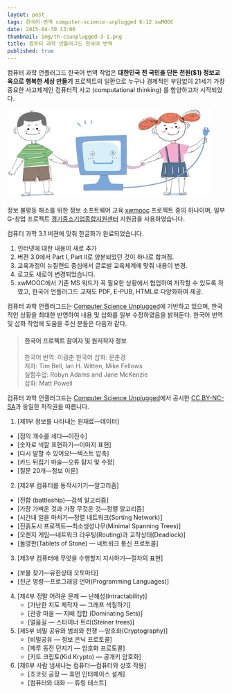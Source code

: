 ```yaml
---
layout: post
tags: 한국어-번역 computer-science-unplugged K-12 xwMOOC
date: 2015-04-30 13:06
thumbnail: img/th-csunplugged-3-1.png
title: 컴퓨터 과학 언플러그드 한국어 번역
published: true
---
```


컴퓨터 과학 언플러그드 한국어 번역 작업은 **대한민국 전 국민을 단돈 천원($1) 정보교육으로 행복한 세상 만들기** 프로젝트의 일환으로 누구나 경제적인 부담없이 21세기 가장 중요한 사고체계인 컴퓨터적 사고 (computational thinking) 를 함양하고자 시작되었다.

![컴퓨터 과학 언플러그드 3.1 버젼](/img/csunplugged.jpg)

정보 불평등 해소를 위한 정보 소프트웨어 교육 [xwmooc](http://www.xwmooc.net/) 프로젝트 중의 하나이며, 일부 G-창업 프로젝트 [경기중소기업종합지원센터](http://www.egbiz.or.kr/) 지원금을 사용하였습니다.

컴퓨터 과학 3.1 버젼에 맞춰 한글화가 완료되었습니다.

1. 인터넷에 대한 내용이 새로 추가
2. 버젼 3.0에서 Part I, Part II로 양분되었던 것이 하나로 합쳐짐.
3. 교육과정이 뉴질랜드 중심에서 글로벌 교육체계에 맞춰 내용이 변경.
4. 로고도 새로이 변경되었습니다.
5. xwMOOC에서 기존 MS 워드가 꼭 필요한 상황에서 협업하여 저작할 수 있도록 하였고, 한국어 언플러그드 교재도 PDF, E-PUB, HTML로 다양화하여 제공.

컴퓨터 과학 언플러그드는 [Computer Science Unplugged](http://csunplugged.org/)에 기반하고 있으며, 한국적인 상황을 최대한 반영하여 내용 및 삽화를 일부 수정하였음을 밝혀둔다. 한국어 번역 및 삽화 작업에 도움을 주신 분들은 다음과 같다.

> #### 한국어 프로젝트 참여자 및 원저작자 정보
> 
>한국어 번역: 이광춘
>한국어 삽화: 문춘경  
>저자: Tim Bell, Ian H. Witten, Mike Fellows  
>실험수업:  Robyn Adams and Jane McKenzie  
>삽화: Matt Powell

컴퓨터 과학 언플러그드는 [Computer Science Unplugged](http://csunplugged.org/)에서 공시한 [CC BY-NC-SA](http://creativecommons.org/licenses/by-nc-sa/2.0/kr/)과 동일한 저작권을 따릅니다.

1.  [제1부 정보를 나타내는 원재료&mdash;데이터]
   - [점의 개수를 세다&mdash;이진수]
   - [숫자로 색깔 표현하기&mdash;이미지 표현]
   - [다시 말할 수 있어요!&mdash;텍스트 압축]
   - [카드 뒤집기 마술&mdash;오류 탐지 및 수정]
   - [질문 20개&mdash;정보 이론]
2.  [제2부 컴퓨터를 동작시키기&mdash;알고리즘]
   - [전함 (battleship)&mdash;검색 알고리즘]
   - [가장 가벼운 것과 가장 무것운 것&mdash;정렬 알고리즘]
   - [시간내 일을 마치기&mdash;정렬 네트워크(Sorting Network)]
   - [진흙도시 프로젝트&mdash;최소생성나무(Minimal Spanning Trees)]
   - [오렌지 게임&mdash;네트워크 라우팅(Routing)과 교착상태(Deadlock)]
   - [돌명판(Tablets of Stone) &mdash; 네트워크 통신 프로토콜]
3.  [제3부 컴퓨터에 무엇을 수행할지 지시하기&mdash;절차의 표현]
   - [보물 찾기&mdash;유한상태 오토마타]
   - [진군 명령&mdash;프로그래밍 언어(Programming Languages)]
4. [제4부 정말 어려운 문제 &mdash; 난해성(Intractability)]
   -  [가난한 지도 제작자 &mdash; 그래프 색칠하기]
   -  [관광 마을 &mdash; 지배 집합 (Dominating Sets)]
   -  [얼음길 &mdash; 스타이너 트리(Steiner trees)]
5. [제5부 비밀 공유와 범죄와 전쟁 &mdash;암호화(Cryptography)]
   - [비밀공유 &mdash; 정보 은닉 프로토콜]
   - [페루 동전 던지기 &mdash; 암호화 프로토콜]
   - [키드 크립토(Kid Krypto) &mdash; 공개키 암호화]
6. [제6부 사람 냄새나는 컴퓨터&mdash;컴퓨터와 상호 작용]
   - [쵸코릿 공장 &mdash; 휴먼 인터페이스 설계]
   - [컴퓨터와 대화 &mdash; 튜링 테스트]
